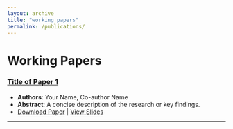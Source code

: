 ```yaml
---
layout: archive
title: "working papers"
permalink: /publications/
---
```



# Working Papers

### [Title of Paper 1](link_to_your_paper.pdf)
- **Authors**: Your Name, Co-author Name
- **Abstract**: A concise description of the research or key findings.
- [Download Paper](link_to_your_paper.pdf) | [View Slides](link_to_your_slides.pdf)

---
